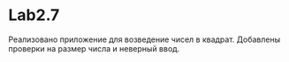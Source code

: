 # Lab2.7
Реализовано приложение для возведение чисел в квадрат. Добавлены проверки на размер числа и неверный ввод.
